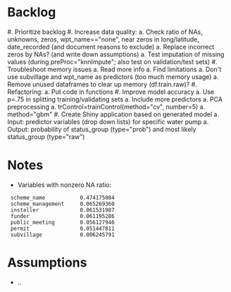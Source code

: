 # Backlog

#. Prioritize backlog
#. Increase data quality:
    a. Check ratio of NAs, unknowns, zeros, wpt_name=="none", near zeros in long/latitude, date_recorded (and document reasons to exclude)
    a. Replace incorrect zeros by NAs? (and write down assumptions)
    a. Test imputation of missing values (during preProc="knnImpute"; also test on validation/test sets)
#. Troubleshoot memory issues
    a. Read more info
    a. Find limitations
    a. Don't use subvillage and wpt_name as predictors (too much memory usage)
    a. Remove unused dataframes to clear up memory (df.train.raw)?
#. Refactoring:
    a. Put code in functions
#. Improve model accuracy
    a. Use p=.75 in splitting training/validating sets
    a. Include more predictors
    a. PCA preprocessing
    a. trControl=trainControl(method="cv", number=5)
    a. method="gbm"
#. Create Shiny application based on generated model
    a. Input: predictor variables (drop down lists) for specific water pump
    a. Output: probability of status_group (type="prob") and most likely status_group (type="raw")


# Notes

* Variables with nonzero NA ratio:

```
 scheme_name           0.474175084
 scheme_management     0.065269360
 installer             0.061531987
 funder                0.061195286
 public_meeting        0.056127946
 permit                0.051447811
 subvillage            0.006245791
```


# Assumptions

* ..